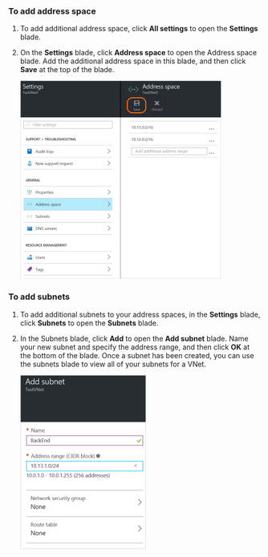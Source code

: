 ### To add address space
1. To add additional address space, click **All settings** to open the **Settings** blade. 
2. On the **Settings** blade, click **Address space** to open the Address space blade. Add the additional address space in this blade, and then click **Save** at the top of the blade.
   
    ![Add address space](./media/vpn-gateway-additional-address-space-include/address400.png)

### To add subnets
1. To add additional subnets to your address spaces, in the **Settings** blade, click **Subnets** to open the **Subnets** blade. 
2. In the Subnets blade, click **Add** to open the **Add subnet** blade. Name your new subnet and specify the address range, and then click **OK** at the bottom of the blade. Once a subnet has been created, you can use the subnets blade to view all of your subnets for a VNet.

    ![Subnet settings](./media/vpn-gateway-additional-address-space-include/addsubnet250.png)        
